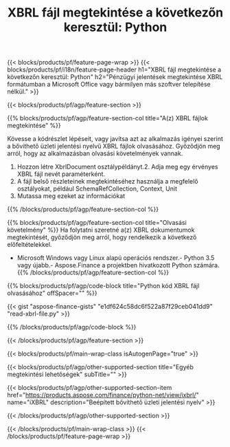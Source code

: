 ﻿---
title: "XBRL fájl megtekintése a következőn keresztül: Python"
description: Mintakód a(z) XBRL fájl megtekintéséhez. Használjon API példakódot a XBRL fájlok kötegelt megtekintéséhez a Python alapú alkalmazásokban. 
url: /hu/python-net/view/xbrl/
family: finance
platformtag: python
feature: view
informat: XBRL
outformat: 
otherformats: 
---
{{< blocks/products/pf/feature-page-wrap >}}
{{< blocks/products/pf/i18n/feature-page-header h1="XBRL fájl megtekintése a következőn keresztül: Python" h2="Pénzügyi jelentések megtekintése XBRL formátumban a Microsoft Office vagy bármilyen más szoftver telepítése nélkül." >}}

{{< blocks/products/pf/agp/feature-section >}}

{{% blocks/products/pf/agp/feature-section-col title="A(z) XBRL fájlok megtekintése" %}}

Kövesse a kódrészlet lépéseit, vagy javítsa azt az alkalmazás igényei szerint a bővíthető üzleti jelentési nyelvű XBRL fájlok olvasásához. Győződjön meg arról, hogy az alkalmazásban olvasási követelmények vannak.

1. Hozzon létre XbrlDocument osztálypéldányt.2. Adja meg egy érvényes XBRL fájl nevét paraméterként.
3. A fájl belső részleteinek megtekintéséhez használja a megfelelő osztályokat, például SchemaRefCollection, Context, Unit
4. Mutassa meg ezeket az információkat

{{% /blocks/products/pf/agp/feature-section-col %}}

{{% blocks/products/pf/agp/feature-section-col title="Olvasási követelmény" %}}
Ha folytatni szeretné a(z) XBRL dokumentumok megtekintését, győződjön meg arról, hogy rendelkezik a következő előfeltételekkel. 
- Microsoft Windows vagy Linux alapú operációs rendszer.- Python 3.5 vagy újabb.- Aspose.Finance a projektben hivatkozott Python számára.{{% /blocks/products/pf/agp/feature-section-col %}}

{{% blocks/products/pf/agp/code-block title="Python kód XBRL fájl olvasásához" offSpacer="" %}}

{{< gist "aspose-finance-gists" "e1df624c58dc6f522a87f29ceb041dd9" "read-xbrl-file.py" >}}

{{% /blocks/products/pf/agp/code-block %}}

{{< /blocks/products/pf/agp/feature-section >}}

{{< blocks/products/pf/main-wrap-class isAutogenPage="true" >}}

{{< blocks/products/pf/agp/other-supported-section title="Egyéb megtekintési lehetőségek" subTitle="" >}}

{{< blocks/products/pf/agp/other-supported-section-item href="https://products.aspose.com/finance/python-net/view/ixbrl/" name="iXBRL" description="Beépített bővíthető üzleti jelentési nyelv" >}}

{{< /blocks/products/pf/agp/other-supported-section >}}

{{< /blocks/products/pf/main-wrap-class >}}
{{< /blocks/products/pf/feature-page-wrap >}}